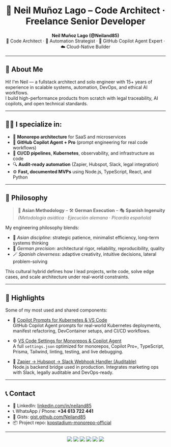 <h1 align="center">🧠 Neil Muñoz Lago – Code Architect · Freelance Senior Developer</h1>

<p align="center">
  <strong>Neil Muñoz Lago (@Neiland85)</strong><br>
  🧠 Code Architect · 🔁 Automation Strategist · 🤖 GitHub Copilot Agent Expert · ☁️ Cloud-Native Builder
</p>

---

## 👋 About Me

Hi! I'm Neil — a fullstack architect and solo engineer with 15+ years of experience in scalable systems, automation, DevOps, and ethical AI workflows.  
I build high-performance products from scratch with legal traceability, AI copilots, and open technical standards.

---

## 👨‍💻 I specialize in:

- 🧱 **Monorepo architecture** for SaaS and microservices  
- 🤖 **GitHub Copilot Agent + Pro** (prompt engineering for real code workflows)  
- 🚢 **CI/CD pipelines**, **Kubernetes**, observability, and infrastructure as code  
- 🔍 **Audit-ready automation** (Zapier, Hubspot, Slack, legal integration)  
- ⚙️ **Fast, documented MVPs** using Node.js, TypeScript, React, and Python

---

## 🧬 Philosophy

> 🧘 **Asian Methodology** – 🛠 **German Execution** – 🎭 **Spanish Ingenuity**  
> _(Metodología asiática · Ejecución alemana · Picardía española)_

My engineering philosophy blends:

- 📐 *Asian discipline*: strategic patience, minimalist efficiency, long-term systems thinking  
- 🧱 *German precision*: architectural rigor, reliability, reproducibility, quality  
- 🪄 *Spanish cleverness*: adaptive creativity, intuitive decisions, lateral problem-solving

This cultural hybrid defines how I lead projects, write code, solve edge cases, and scale architecture under real-world constraints.

---

## 📂 Highlights

Some of my most used and shared components:

- 🧠 [Copilot Prompts for Kubernetes & VS Code](https://gist.github.com/Neiland85/2bd47ad2e4c962a0e61a4cb6e1073ed5)  
  GitHub Copilot Agent prompts for real-world Kubernetes deployments, manifest refactoring, DevContainer setups, and CI/CD workflows.

- ⚙️ [VS Code Settings for Monorepos & Copilot Agent](https://gist.github.com/Neiland85/8c87abae66c70fe43d08bf3006bdd541)  
  A full `settings.json` optimized for monorepos, Copilot Pro+, TypeScript, Prisma, Tailwind, linting, testing, and live debugging.

- 🔁 [Zapier → Hubspot → Slack Webhook Handler (Auditable)](https://gist.github.com/Neiland85/ea03236ecdfc5636e9706421b85e224b)  
  Node.js backend bridge used in production. Integrates marketing ops with Slack, legally auditable and DevOps-ready.

---

## 📞 Contact

- 🔗 LinkedIn: [linkedin.com/in/neiland85](https://linkedin.com/in/neiland85)  
- 📞 WhatsApp / Phone: **+34 613 722 441**  
- 🧪 Gists: [gist.github.com/Neiland85](https://gist.github.com/Neiland85)  
- 📦 Project repo: [kopstadium-monorepo-official](https://github.com/Neiland85/kopstadium-monorepo-official)

---

<p align="center">
  <img src="https://img.shields.io/badge/GitHub_Copilot-Pro+-blue?logo=github" />
  <img src="https://img.shields.io/badge/Node.js-18.x-green?logo=node.js" />
  <img src="https://img.shields.io/badge/Kubernetes-1.27-blue?logo=kubernetes" />
  <img src="https://img.shields.io/badge/TypeScript-Strict-blue?logo=typescript" />
  <img src="https://img.shields.io/badge/DevOps-Automation-orange?logo=githubactions" />
  <img src="https://img.shields.io/badge/Monorepo-Enabled-success" />
</p>
